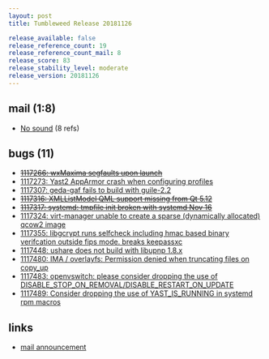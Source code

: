 ```yaml
---
layout: post
title: Tumbleweed Release 20181126

release_available: false
release_reference_count: 19
release_reference_count_mail: 8
release_score: 83
release_stability_level: moderate
release_version: 20181126
---
```


## mail (1:8)

- [No sound](https://lists.opensuse.org/opensuse-factory/2018-11/msg00292.html) (8 refs)

## bugs (11)

<!--more-->

- ~~[1117266: wxMaxima segfaults upon launch](https://bugzilla.opensuse.org/show_bug.cgi?id=1117266)~~
- [1117273: Yast2 AppArmor crash when configuring profiles](https://bugzilla.opensuse.org/show_bug.cgi?id=1117273)
- [1117307: geda-gaf fails to build with guile-2.2](https://bugzilla.opensuse.org/show_bug.cgi?id=1117307)
- ~~[1117316: XMLListModel QML support missing from Qt 5.12](https://bugzilla.opensuse.org/show_bug.cgi?id=1117316)~~
- ~~[1117317: systemd:  tmpfile init broken with systemd Nov 16](https://bugzilla.opensuse.org/show_bug.cgi?id=1117317)~~
- [1117324: virt-manager unable to create a sparse (dynamically allocated) qcow2 image](https://bugzilla.opensuse.org/show_bug.cgi?id=1117324)
- [1117355: libgcrypt runs selfcheck including hmac based binary verifcation outside fips mode. breaks keepassxc](https://bugzilla.opensuse.org/show_bug.cgi?id=1117355)
- [1117448: ushare does not build with libupnp 1.8.x](https://bugzilla.opensuse.org/show_bug.cgi?id=1117448)
- [1117480: IMA / overlayfs: Permission denied when truncating files on copy_up](https://bugzilla.opensuse.org/show_bug.cgi?id=1117480)
- [1117483: openvswitch: please consider dropping the use of DISABLE_STOP_ON_REMOVAL/DISABLE_RESTART_ON_UPDATE](https://bugzilla.opensuse.org/show_bug.cgi?id=1117483)
- [1117489: Consider dropping the use of YAST_IS_RUNNING in systemd rpm macros](https://bugzilla.opensuse.org/show_bug.cgi?id=1117489)



## links

- [mail announcement](https://lists.opensuse.org/opensuse-factory/2018-11/msg00290.html)

